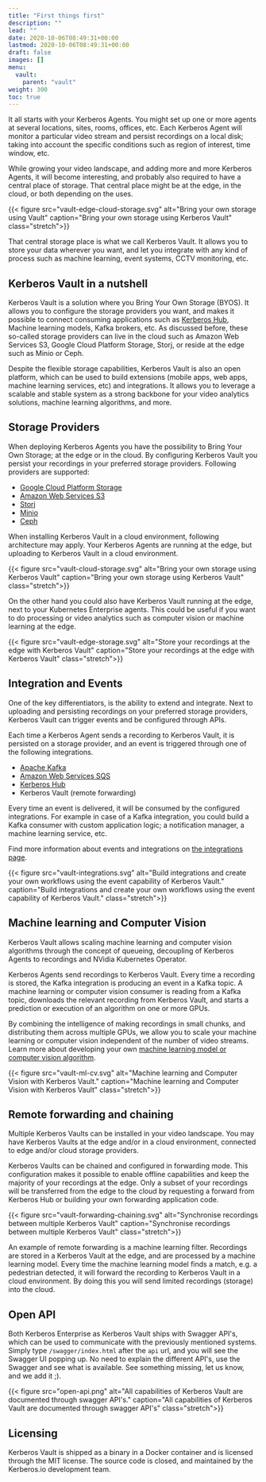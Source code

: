 ```yaml
---
title: "First things first"
description: ""
lead: ""
date: 2020-10-06T08:49:31+00:00
lastmod: 2020-10-06T08:49:31+00:00
draft: false
images: []
menu:
  vault:
    parent: "vault"
weight: 300
toc: true
---
```


It all starts with your Kerberos Agents. You might set up one or more agents at several locations, sites, rooms, offices, etc. Each Kerberos Agent will monitor a particular video stream and persist recordings on a local disk; taking into account the specific conditions such as region of interest, time window, etc.  

While growing your video landscape, and adding more and more Kerberos Agents, it will become interesting, and probably also required to have a central place of storage. That central place might be at the edge, in the cloud, or both depending on the uses.

{{< figure src="vault-edge-cloud-storage.svg" alt="Bring your own storage using Vault" caption="Bring your own storage using Kerberos Vault" class="stretch">}}

That central storage place is what we call Kerberos Vault. It allows you to store your data wherever you want, and let you integrate with any kind of process such as machine learning, event systems, CCTV monitoring, etc.

## Kerberos Vault in a nutshell

Kerberos Vault is a solution where you Bring Your Own Storage (BYOS). It allows you to configure the storage providers you want, and makes it possible to connect consuming applications such as [Kerberos Hub](/hub/first-things-first), Machine learning models, Kafka brokers, etc. As discussed before, these so-called storage providers can live in the cloud such as Amazon Web Services S3, Google Cloud Platform Storage, Storj, or reside at the edge such as Minio or Ceph.

Despite the flexible storage capabilities, Kerberos Vault is also an open platform, which can be used to build extensions (mobile apps, web apps, machine learning services, etc) and integrations. It allows you to leverage a scalable and stable system as a strong backbone for your video analytics solutions, machine learning algorithms, and more.

## Storage Providers

When deploying Kerberos Agents you have the possibility to Bring Your Own Storage; at the edge or in the cloud. By configuring Kerberos Vault you persist your recordings in your preferred storage providers. Following providers are supported:

- [Google Cloud Platform Storage](https://cloud.google.com/storage)
- [Amazon Web Services S3](https://aws.amazon.com/s3/)
- [Storj](https://storj.io/)
- [Minio](https://min.io/)
- [Ceph](https://ceph.io/)

When installing Kerberos Vault in a cloud environment, following architecture may apply. Your Kerberos Agents are running at the edge, but uploading to Kerberos Vault in a cloud environment.

{{< figure src="vault-cloud-storage.svg" alt="Bring your own storage using Kerberos Vault" caption="Bring your own storage using Kerberos Vault" class="stretch">}}

On the other hand you could also have Kerberos Vault running at the edge, next to your Kubernetes Enterprise agents. This could be useful if you want to do processing or video analytics such as computer vision or machine learning at the edge.

{{< figure src="vault-edge-storage.svg" alt="Store your recordings at the edge with Kerberos Vault" caption="Store your recordings at the edge with Kerberos Vault" class="stretch">}}

## Integration and Events

One of the key differentiators, is the ability to extend and integrate. Next to uploading and persisting recordings on your preferred storage providers, Kerberos Vault can trigger events and be configured through APIs. 

Each time a Kerberos Agent sends a recording to Kerberos Vault, it is persisted on a storage provider, and an event is triggered through one of the following integrations.

- [Apache Kafka](https://kafka.apache.org/)
- [Amazon Web Services SQS](https://aws.amazon.com/sqs/)
- [Kerberos Hub](/hub/first-things-first/)
- Kerberos Vault (remote forwarding)

Every time an event is delivered, it will be consumed by the configured integrations. For example in case of a Kafka integration, you could build a Kafka consumer with custom application logic; a notification manager, a machine learning service, etc.

Find more information about events and integrations on [the integrations page](/vault/integrations).

{{< figure src="vault-integrations.svg" alt="Build integrations and create your own workflows using the event capability of Kerberos Vault." caption="Build integrations and create your own workflows using the event capability of Kerberos Vault." class="stretch">}}

## Machine learning and Computer Vision

Kerberos Vault allows scaling machine learning and computer vision algorithms through the concept of queueing, decoupling of Kerberos Agents to recordings and NVidia Kubernetes Operator. 

Kerberos Agents send recordings to Kerberos Vault. Every time a recording is stored, the Kafka integration is producing an event in a Kafka topic. A machine learning or computer vision consumer is reading from a Kafka topic, downloads the relevant recording from Kerberos Vault, and starts a prediction or execution of an algorithm on one or more GPUs. 

By combining the intelligence of making recordings in small chunks, and distributing them across multiple GPUs, we allow you to scale your machine learning or computer vision independent of the number of video streams. Learn more about developing your own [machine learning model or computer vision algorithm](/vault/machine-learning/).

{{< figure src="vault-ml-cv.svg" alt="Machine learning and Computer Vision with Kerberos Vault." caption="Machine learning and Computer Vision with Kerberos Vault" class="stretch">}}

## Remote forwarding and chaining

Multiple Kerberos Vaults can be installed in your video landscape. You may have Kerberos Vaults at the edge and/or in a cloud environment, connected to edge and/or cloud storage providers.

Kerberos Vaults can be chained and configured in forwarding mode. This configuration makes it possible to enable offline capabilities and keep the majority of your recordings at the edge. Only a subset of your recordings will be transferred from the edge to the cloud by requesting a forward from Kerberos Hub or building your own forwarding application code.

{{< figure src="vault-forwarding-chaining.svg" alt="Synchronise recordings between multiple Kerberos Vault" caption="Synchronise recordings between multiple Kerberos Vault" class="stretch">}}

An example of remote forwarding is a machine learning filter. Recordings are stored in a Kerberos Vault at the edge, and are processed by a machine learning model. Every time the machine learning model finds a match, e.g. a pedestrian detected, it will forward the recording to Kerberos Vault in a cloud environment. By doing this you will send limited recordings (storage) into the cloud.

## Open API

Both Kerberos Enterprise as Kerberos Vault ships with Swagger API's, which can be used to communicate with the previously mentioned systems. Simply type `/swagger/index.html` after the `api` url, and you will see the Swagger UI popping up. No need to explain the different API's, use the Swagger and see what is available. See something missing, let us know, and we add it ;).

{{< figure src="open-api.png" alt="All capabilities of Kerberos Vault are documented through swagger API's." caption="All capabilities of Kerberos Vault are documented through swagger API's" class="stretch">}}

## Licensing

Kerberos Vault is shipped as a binary in a Docker container and is licensed through the MIT license. The source code is closed, and maintained by the Kerberos.io development team.

